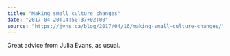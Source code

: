 ```yaml
---
title: "Making small culture changes"
date: "2017-04-20T14:50:37+02:00"
source: "https://jvns.ca/blog/2017/04/16/making-small-culture-changes/"
---
```


Great advice from Julia Evans, as usual.
